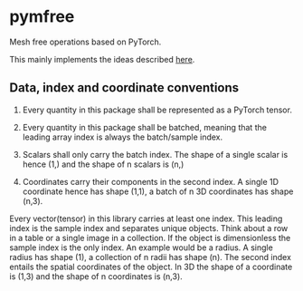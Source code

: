 # pymfree
Mesh free operations based on PyTorch. 

This mainly implements the ideas described [here](https://www.colorado.edu/amath/bengt-fornberg-0).


## Data, index and coordinate conventions
1. Every quantity in this package shall be represented as a PyTorch tensor. 

2. Every quantity in this package shall be batched, meaning that the leading array index is always the batch/sample index.

3. Scalars shall only carry the batch index. The shape of a single scalar is hence (1,) and the shape of n scalars is (n,)

4. Coordinates carry their components in the second index. A single 1D coordinate hence has shape (1,1), a batch of n 3D coordinates has shape (n,3).

Every vector(tensor) in this library carries at least one index. This leading index is the sample index and separates unique objects. Think about a row in a table or a single image in a collection. If the object is dimensionless  the sample index is the only index. An example would be a radius. A single radius has shape (1), a collection of n radii has shape (n). The second index entails the spatial coordinates of the object. In 3D the shape of a coordinate is (1,3) and the shape of n coordinates is (n,3).
